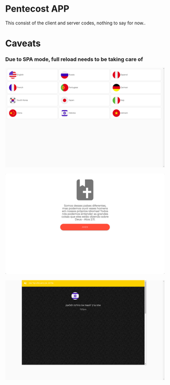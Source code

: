 # Pentecost APP

This consist of the client and server codes, nothing to say for now..

# Caveats

### Due to SPA mode, full reload needs to be taking care of

<img src="./shots/shot1.png">
<br>
<br>
<img src="./shots/shot2.png">
<br>
<br>
<img src="./shots/shot3.png">
